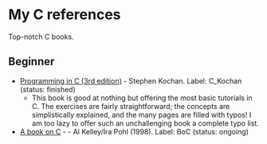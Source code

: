 # My C references
Top-notch C books.
## Beginner
* [Programming in C (3rd edition)](https://www.amazon.com/dp/0672326663/?tag=stackoverfl08-20) - Stephen Kochan. Label: C_Kochan (status: finished)
  * This book is good at nothing but offering the most basic
  tutorials in C. The exercises are fairly straightforward;
  the concepts are simplistically explained, and the many pages
  are filled with typos! I am too lazy to offer such an
  unchallenging book a complete typo list.
* [A book on C](https://www.amazon.com/dp/0201183994/?tag=stackoverflow17-20) - - Al Kelley/Ira Pohl (1998). Label: BoC (status: ongoing)

